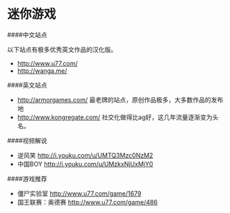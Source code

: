 迷你游戏
==========

####中文站点

以下站点有极多优秀英文作品的汉化版。

* http://www.u77.com/
* http://wanga.me/

####英文站点

* http://armorgames.com/ 最老牌的站点，原创作品极多，大多数作品的发布地
* http://www.kongregate.com/ 社交化做得比ag好，这几年流量逐渐变为头名。

####视频解说

* 逆风笑 http://i.youku.com/u/UMTQ3Mzc0NzM2
* 中国BOY http://i.youku.com/u/UMzkxNjUxMjY0

####游戏推荐

* 僵尸实验室 http://www.u77.com/game/1679
* 国王联赛：奥德赛 http://www.u77.com/game/486
